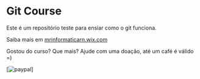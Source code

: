 # Git Course

Este é um repositório teste para ensiar como o git funciona.

Saiba mais em [mrinformaticarn.wix.com](https://mrinformatica.wix.com)

Gostou do curso? Que mais? Ajude com uma doação, até um café é válido =)

[![paypal](https://www.paypal.com/donate?hosted_button_id=QUFHFGLWGZG62)]
